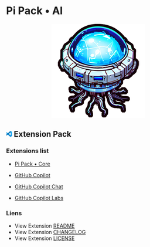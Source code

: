 # Pi Pack • AI

<div align="center"><picture><img src="/extension/icon.png" title="Pi Pack • AI" alt="Pi Pack • AI"></picture></div>

## <picture><img alt="VS Code icon" src="assets/vscode.png"></picture> Extension Pack

### Extensions list

- [Pi Pack • Core](https://marketplace.visualstudio.com/items?itemName=pibcht.pack-core)

- [GitHub Copilot](https://marketplace.visualstudio.com/items?itemName=GitHub.copilot)
- [GitHub Copilot Chat](https://marketplace.visualstudio.com/items?itemName=GitHub.copilot-chat)
- [GitHub Copilot Labs](https://marketplace.visualstudio.com/items?itemName=GitHub.copilot-labs)

### Liens

- View Extension [README](/extension/README.md)
- View Extension [CHANGELOG](/extension/CHANGELOG.md)
- View Extension [LICENSE](/extension/LICENSE.md)
